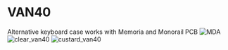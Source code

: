 # VAN40
Alternative keyboard case works with Memoria and Monorail PCB
![MDA](https://github.com/user-attachments/assets/16d3830c-02ab-4780-b57f-f8d2f6dc5c73)
![clear_van40](https://github.com/user-attachments/assets/412d8054-8d83-4a12-a063-9d29db8eb9f2)
![custard_van40](https://github.com/user-attachments/assets/54b8784e-704e-4c10-86ac-85c66ebf3a4c)
